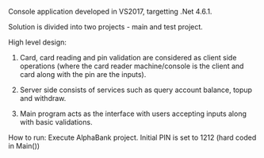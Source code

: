 Console application developed in VS2017, targetting .Net 4.6.1.

Solution is divided into two projects - main and test project.

High level design:

1. Card, card reading and pin validation are considered as client side operations (where the card reader machine/console is the client and card along with the pin are the inputs).

2. Server side consists of services such as query account balance, topup and withdraw.

3. Main program acts as the interface with users accepting inputs along with basic validations.


How to run:
Execute AlphaBank project. Initial PIN is set to 1212 (hard coded in Main())
